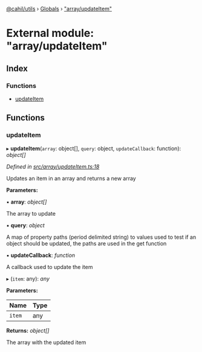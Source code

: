 [@cahil/utils](../README.md) › [Globals](../globals.md) › ["array/updateItem"](_array_updateitem_.md)

# External module: "array/updateItem"

## Index

### Functions

* [updateItem](_array_updateitem_.md#updateitem)

## Functions

###  updateItem

▸ **updateItem**(`array`: object[], `query`: object, `updateCallback`: function): *object[]*

*Defined in [src/array/updateItem.ts:18](https://github.com/cahilfoley/utils/blob/22bd396/src/array/updateItem.ts#L18)*

Updates an item in an array and returns a new array

**Parameters:**

▪ **array**: *object[]*

The array to update

▪ **query**: *object*

A map of property paths (period delimited string) to values used to test if an object should be updated,
the paths are used in the get function

▪ **updateCallback**: *function*

A callback used to update the item

▸ (`item`: any): *any*

**Parameters:**

Name | Type |
------ | ------ |
`item` | any |

**Returns:** *object[]*

The array with the updated item
